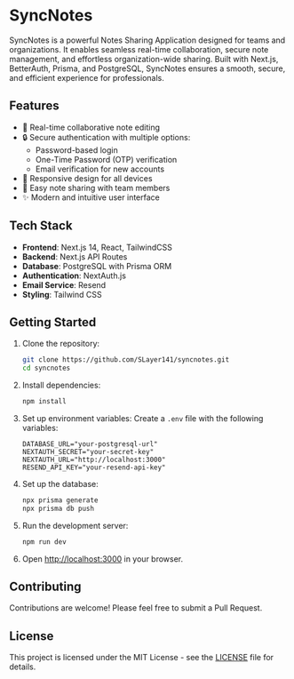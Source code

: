 # SyncNotes

SyncNotes is a powerful Notes Sharing Application designed for teams and organizations. It enables seamless real-time collaboration, secure note management, and effortless organization-wide sharing. Built with Next.js, BetterAuth, Prisma, and PostgreSQL, SyncNotes ensures a smooth, secure, and efficient experience for professionals.

## Features

- 📝 Real-time collaborative note editing
- 🔒 Secure authentication with multiple options:
  - Password-based login
  - One-Time Password (OTP) verification
  - Email verification for new accounts
- 📱 Responsive design for all devices
- 🤝 Easy note sharing with team members
- ✨ Modern and intuitive user interface

## Tech Stack

- **Frontend**: Next.js 14, React, TailwindCSS
- **Backend**: Next.js API Routes
- **Database**: PostgreSQL with Prisma ORM
- **Authentication**: NextAuth.js
- **Email Service**: Resend
- **Styling**: Tailwind CSS

## Getting Started

1. Clone the repository:
   ```bash
   git clone https://github.com/SLayer141/syncnotes.git
   cd syncnotes
   ```

2. Install dependencies:
   ```bash
   npm install
   ```

3. Set up environment variables:
   Create a `.env` file with the following variables:
   ```
   DATABASE_URL="your-postgresql-url"
   NEXTAUTH_SECRET="your-secret-key"
   NEXTAUTH_URL="http://localhost:3000"
   RESEND_API_KEY="your-resend-api-key"
   ```

4. Set up the database:
   ```bash
   npx prisma generate
   npx prisma db push
   ```

5. Run the development server:
   ```bash
   npm run dev
   ```

6. Open [http://localhost:3000](http://localhost:3000) in your browser.

## Contributing

Contributions are welcome! Please feel free to submit a Pull Request.

## License

This project is licensed under the MIT License - see the [LICENSE](LICENSE) file for details.
